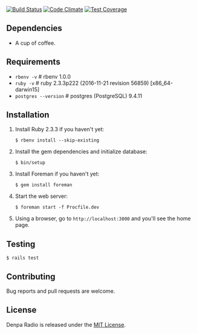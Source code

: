 [![Build Status](https://travis-ci.org/denpaio/denpaio.svg?branch=master)](https://travis-ci.org/denpaio/denpaio)
[![Code Climate](https://codeclimate.com/github/denpaio/denpaio/badges/gpa.svg)](https://codeclimate.com/github/denpaio/denpaio)
[![Test Coverage](https://codeclimate.com/github/denpaio/denpaio/badges/coverage.svg)](https://codeclimate.com/github/denpaio/denpaio/coverage)

## Dependencies
* A cup of coffee.

## Requirements
* `rbenv -v` # rbenv 1.0.0
* `ruby -v` # ruby 2.3.3p222 (2016-11-21 revision 56859) [x86_64-darwin15]
* `postgres --version` # postgres (PostgreSQL) 9.4.11

## Installation

1. Install Ruby 2.3.3 if you haven't yet:

       $ rbenv install --skip-existing

2. Install the gem dependencies and initialize database:

       $ bin/setup

3. Install Foreman if you haven't yet:

       $ gem install foreman

4. Start the web server:

       $ foreman start -f Procfile.dev

5. Using a browser, go to `http://localhost:3000` and you'll see the home page.

## Testing

    $ rails test

## Contributing
Bug reports and pull requests are welcome.

## License
Denpa Radio is released under the [MIT License](http://opensource.org/licenses/MIT).
